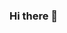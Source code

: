 ### Hi there 👋

<!--
**PrashanthaTP/PrashanthaTP** is a ✨ _special_ ✨ repository because its `README.md` (this file) appears on your GitHub profile.


<h2 align="Center">  Hi there <img src="https://media.giphy.com/media/WUlplcMpOCEmTGBtBW/giphy.gif" width="30"> </h3>
<p align="left"> <img src="https://komarev.com/ghpvc/?username=raghav-byte" alt="raghav-byte" /> </p>

[![HitCount](http://hits.dwyl.com/PrashanthaTP/PrashanthaTP.svg)](http://hits.dwyl.com/PrashanthaTP/PrashanthaTP)

I'm a Electronics and Communication Engineering Student at SJCE Mysuru, currently in pre-final year! 🤓

- 🔭 I’m currently working on becoming master of something 
- 🤔 I’m looking for help in learning about AI, Web Dev and JavaScript 

- 📫 How to reach me:
[![Linkedin Badge](https://img.shields.io/badge/-LinkedIn-blue?style=flat-square&logo=Linkedin&logoColor=white&link=https://www.linkedin.com/in/prashantha-t-p-2866731aa/)](https://www.linkedin.com/in/prashantha-t-p-2866731aa/) 


- ⚡ Fun fact: Jack of all trades , Master of None ! 

### Some stats about Prashanth T P
<img alt="Prashanth TP's github stats" src="https://github-readme-stats.vercel.app/api?username=PrashanthaTP&&show_icons=true&title_color=ffffff&icon_color=bb2acf&text_color=daf7dc&bg_color=151515" >


